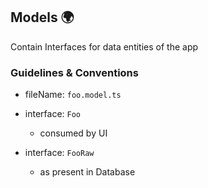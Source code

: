## Models 🌍

Contain Interfaces for data entities of the app

### Guidelines & Conventions
- fileName: ```foo.model.ts```
- interface: ```Foo``` 
  - consumed by UI
  
- interface: ```FooRaw```
  - as present in Database
